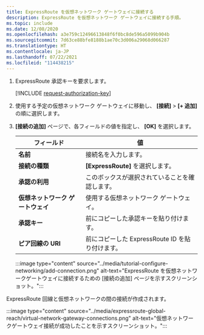 ```yaml
---
title: ExpressRoute を仮想ネットワーク ゲートウェイに接続する
description: ExpressRoute を仮想ネットワーク ゲートウェイに接続する手順。
ms.topic: include
ms.date: 12/08/2020
ms.openlocfilehash: a3e759c12496613848f6f0bc8de596a5099b904b
ms.sourcegitcommit: 7d63ce88bfe8188b1ae70c3d006a29068d066287
ms.translationtype: HT
ms.contentlocale: ja-JP
ms.lasthandoff: 07/22/2021
ms.locfileid: "114438215"
---
```

<!-- Used in deploy-azure-vmware-solution.md and tutorial-configure-networking.md -->


1. ExpressRoute 承認キーを要求します。

   [!INCLUDE [request-authorization-key](request-authorization-key.md)]

1. 使用する予定の仮想ネットワーク ゲートウェイに移動し、 **[接続]**  >  **[+ 追加]** の順に選択します。

1. **[接続の追加]** ページで、各フィールドの値を指定し、 **[OK]** を選択します。 

   | フィールド | 値 |
   | --- | --- |
   | **名前**  | 接続名を入力します。  |
   | **接続の種類**  | **[ExpressRoute]** を選択します。  |
   | **承認の利用**  | このボックスが選択されていることを確認します。  |
   | **仮想ネットワーク ゲートウェイ** | 使用する仮想ネットワーク ゲートウェイ。  |
   | **承認キー**  | 前にコピーした承認キーを貼り付けます。 |
   | **ピア回線の URI**  | 前にコピーした ExpressRoute ID を貼り付けます。  |

   :::image type="content" source="../media/tutorial-configure-networking/add-connection.png" alt-text="ExpressRoute を仮想ネットワークゲートウェイに接続するための [接続の追加] ページを示すスクリーンショット。":::

ExpressRoute 回線と仮想ネットワークの間の接続が作成されます。

:::image type="content" source="../media/expressroute-global-reach/virtual-network-gateway-connections.png" alt-text="仮想ネットワークゲートウェイ接続が成功したことを示すスクリーンショット。":::